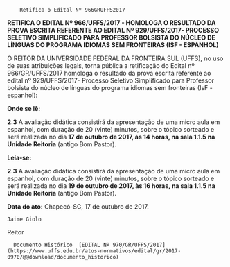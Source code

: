         Retifica o Edital Nº 966GRUFFS2017  

**RETIFICA O EDITAL Nº 966/UFFS/2017 - HOMOLOGA O RESULTADO DA PROVA ESCRITA REFERENTE AO EDITAL Nº 929/UFFS/2017- PROCESSO SELETIVO SIMPLIFICADO PARA PROFESSOR BOLSISTA DO NÚCLEO DE LÍNGUAS DO PROGRAMA IDIOMAS SEM FRONTEIRAS (ISF - ESPANHOL)**

  

 O REITOR DA UNIVERSIDADE FEDERAL DA FRONTEIRA SUL (UFFS), no uso de suas atribuições legais, torna pública a retificação do Edital nº 966/GR/UFFS/2017 homologa o resultado da prova escrita referente ao edital nº 929/UFFS/2017- Processo Seletivo Simplificado para Professor bolsista do núcleo de línguas do programa idiomas sem fronteiras (IsF - espanhol):

  

 **Onde se lê:**

 **2.3** A avaliação didática consistirá da apresentação de uma micro aula em espanhol, com duração de 20 (vinte) minutos, sobre o tópico sorteado e será realizada no dia **17 de outubro de 2017, às 14 horas, na sala 1.1.5 na Unidade Reitoria** (antigo Bom Pastor).

  

 **Leia-se:**

 **2.3** A avaliação didática consistirá da apresentação de uma micro aula em espanhol, com duração de 20 (vinte) minutos, sobre o tópico sorteado e será realizada no dia **19 de outubro de 2017, às 16 horas, na sala 1.1.5 na Unidade Reitoria** (antigo Bom Pastor).

   **Data do ato:** Chapecó-SC, 17 de outubro de 2017.   
 

    Jaime Giolo   
 Reitor 

      Documento Histórico  [EDITAL Nº 970/GR/UFFS/2017](https://www.uffs.edu.br/atos-normativos/edital/gr/2017-0970/@@download/documento_historico)     
      